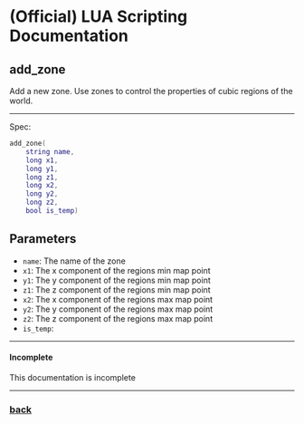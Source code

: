 
# (Official) LUA Scripting Documentation

## add_zone

Add a new zone. Use zones to control the properties of cubic regions of the world.

___

Spec:

```lua
add_zone(
	string name,
	long x1,
	long y1,
	long z1,
	long x2,
	long y2,
	long z2,
	bool is_temp)
```

## Parameters

- `name`: The name of the zone
- `x1`: The x component of the regions min map point
- `y1`: The y component of the regions min map point
- `z1`: The z component of the regions min map point
- `x2`: The x component of the regions max map point
- `y2`: The y component of the regions max map point
- `z2`: The z component of the regions max map point
- `is_temp`: 

___

#### Incomplete

This documentation is incomplete

___

### [back](../zones)
